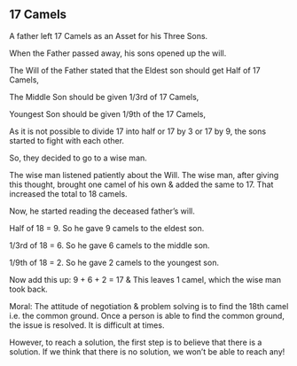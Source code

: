 ## 17 Camels

A father left 17 Camels as an Asset for his Three Sons.

When the Father passed away, his sons opened up the will.

The Will of the Father stated that the Eldest son should get Half of 17 Camels,

The Middle Son should be given 1/3rd of 17 Camels,

Youngest Son should be given 1/9th of the 17 Camels,

As it is not possible to divide 17 into half or 17 by 3 or 17 by 9, the sons started to fight with each other.

So, they decided to go to a wise man.

The wise man listened patiently about the Will. The wise man, after giving this thought, brought one camel of his own & added the same to 17. That increased the total to 18 camels.

Now, he started reading the deceased father’s will.

Half of 18 = 9.
So he gave 9 camels
to the eldest son.

1/3rd of 18 = 6.
So he gave 6 camels
to the middle son.

1/9th of 18 = 2.
So he gave 2 camels
to the youngest son.

Now add this up:
9 + 6 + 2 = 17 &
This leaves 1 camel,
which the wise man took back.

Moral: The attitude of negotiation & problem solving is to find the 18th camel i.e. the common ground. Once a person is able to find the common ground, the issue is resolved. It is difficult at times.

However, to reach a solution, the first step is to believe that there is a solution. If we think that there is no solution, we won’t be able to reach any!
